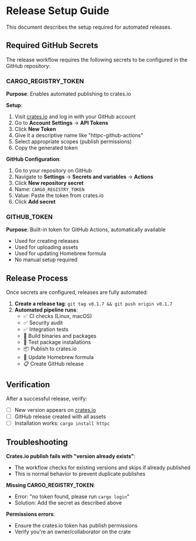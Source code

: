 # Release Setup Guide

This document describes the setup required for automated releases.

## Required GitHub Secrets

The release workflow requires the following secrets to be configured in the GitHub repository:

### CARGO_REGISTRY_TOKEN

**Purpose**: Enables automated publishing to crates.io

**Setup**:
1. Visit [crates.io](https://crates.io) and log in with your GitHub account
2. Go to **Account Settings** → **API Tokens**
3. Click **New Token**
4. Give it a descriptive name like "httpc-github-actions"
5. Select appropriate scopes (publish permissions)
6. Copy the generated token

**GitHub Configuration**:
1. Go to your repository on GitHub
2. Navigate to **Settings** → **Secrets and variables** → **Actions**
3. Click **New repository secret**
4. Name: `CARGO_REGISTRY_TOKEN`
5. Value: Paste the token from crates.io
6. Click **Add secret**

### GITHUB_TOKEN

**Purpose**: Built-in token for GitHub Actions, automatically available
- Used for creating releases
- Used for uploading assets
- Used for updating Homebrew formula
- No manual setup required

## Release Process

Once secrets are configured, releases are fully automated:

1. **Create a release tag**: `git tag v0.1.7 && git push origin v0.1.7`
2. **Automated pipeline runs**:
   - ✅ CI checks (Linux, macOS)
   - ✅ Security audit
   - ✅ Integration tests
   - 🔨 Build binaries and packages
   - 🧪 Test package installations
   - 📦 Publish to crates.io
   - 🍺 Update Homebrew formula
   - 📋 Create GitHub release

## Verification

After a successful release, verify:

- [ ] New version appears on [crates.io](https://crates.io/crates/httpc)
- [ ] GitHub release created with all assets
- [ ] Installation works: `cargo install httpc`

## Troubleshooting

**Crates.io publish fails with "version already exists"**:
- The workflow checks for existing versions and skips if already published
- This is normal behavior to prevent duplicate publishes

**Missing CARGO_REGISTRY_TOKEN**:
- Error: "no token found, please run `cargo login`"
- Solution: Add the secret as described above

**Permissions errors**:
- Ensure the crates.io token has publish permissions
- Verify you're an owner/collaborator on the crate
